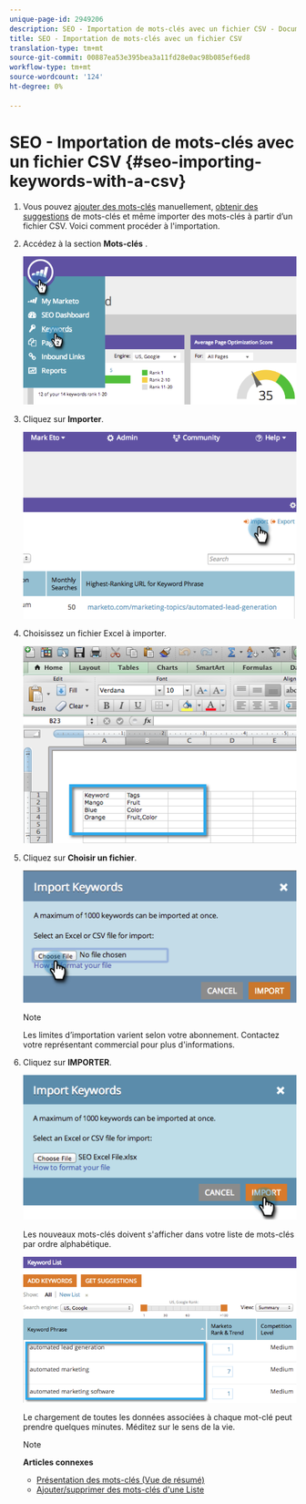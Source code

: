 ```yaml
---
unique-page-id: 2949206
description: SEO - Importation de mots-clés avec un fichier CSV - Documents marketing - Documentation du produit
title: SEO - Importation de mots-clés avec un fichier CSV
translation-type: tm+mt
source-git-commit: 00887ea53e395bea3a11fd28e0ac98b085ef6ed8
workflow-type: tm+mt
source-wordcount: '124'
ht-degree: 0%

---
```



# SEO - Importation de mots-clés avec un fichier CSV {#seo-importing-keywords-with-a-csv}

1. Vous pouvez [ajouter des mots-clés](seo-add-keywords.md) manuellement, [obtenir des suggestions](seo-get-suggested-keywords.md) de mots-clés et même importer des mots-clés à partir d’un fichier CSV. Voici comment procéder à l&#39;importation.
1. Accédez à la section **Mots-clés** .

   ![](assets/image2014-9-18-11-3a44-3a25.png)

1. Cliquez sur **Importer**.

   ![](assets/image2014-9-18-11-3a44-3a36.png)

1. Choisissez un fichier Excel à importer.

   ![](assets/image2014-9-18-11-3a44-3a42.png)

1. Cliquez sur **Choisir un fichier**.

   ![](assets/image2014-9-18-11-3a44-3a46.png)

   >[!NOTE]
   >
   >Les limites d’importation varient selon votre abonnement. Contactez votre représentant commercial pour plus d&#39;informations.

1. Cliquez sur **IMPORTER**.

   ![](assets/image2014-9-18-11-3a45-3a25.png)

   Les nouveaux mots-clés doivent s&#39;afficher dans votre liste de mots-clés par ordre alphabétique.

   ![](assets/image2014-9-18-11-3a45-3a30.png)

   Le chargement de toutes les données associées à chaque mot-clé peut prendre quelques minutes. Méditez sur le sens de la vie.

   >[!NOTE]
   >
   >**Articles connexes**
   >
   >    
   >    
   >    * [Présentation des mots-clés (Vue de résumé)](seo-understanding-keywords.md)
   >    * [Ajouter/supprimer des mots-clés d&#39;une Liste](seo-add-remove-keywords-from-a-list.md)


